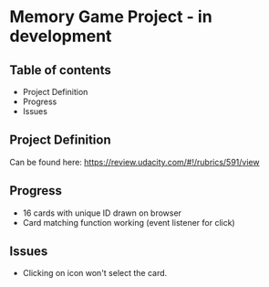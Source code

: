 # Memory Game Project - in development

## Table of contents

- Project Definition
- Progress
- Issues

## Project Definition

Can be found here: https://review.udacity.com/#!/rubrics/591/view

## Progress

- 16 cards with unique ID drawn on browser
- Card matching function working (event listener for click)


## Issues

- Clicking on icon won't select the card.
